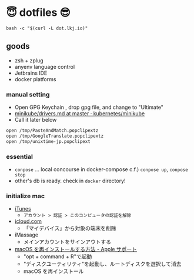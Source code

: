 :innocent: dotfiles :sunglasses:
========

```
bash -c "$(curl -L dot.lkj.io)"
```

## goods

- zsh + zplug
- anyenv language control
- Jetbrains IDE
- docker platforms

### manual setting

- Open GPG Keychain , drop gpg file, and change to "Ultimate"
- [minikube/drivers\.md at master · kubernetes/minikube](https://github.com/kubernetes/minikube/blob/master/docs/drivers.md#hyperkit-driver)
- Call it later below

```sh
open /tmp/PasteAndMatch.popclipextz
open /tmp/GoogleTranslate.popclipextz
open /tmp/unixtime-jp.popclipext
```

### essential

- `conpose` ... local concourse in docker-compose c.f.) `conpose up`, `conpose stop`
- other's db is ready. check in `docker` directory!

### initialize mac
- [iTunes](https://support.apple.com/ja-jp/HT204385)
  - `アカウント > 認証 > このコンピュータの認証を解除`
- [icloud.com](https://www.icloud.com/#settings)
  - 「マイデバイス」から対象の端末を削除
- iMassage
  - メインアカウントをサインアウトする
- [macOS を再インストールする方法 \- Apple サポート](https://support.apple.com/ja-jp/HT204904)
  - "opt + command + R"で起動
  - "ディスクユーティリティ"を起動し、ルートディスクを選択して消去
  - macOS を再インストール
